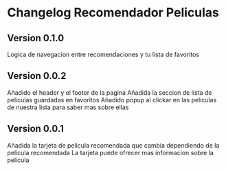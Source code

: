 # Changelog Recomendador Peliculas


## Version 0.1.0
Logica de navegacion entre recomendaciones y tu lista de favoritos


## Version 0.0.2
Añadido el header y el footer de la pagina
Añadida la seccion de lista de peliculas guardadas en favoritos
Añadido popup al clickar en las peliculas de nuestra lista para saber mas sobre ellas

## Version 0.0.1
Añadida la tarjeta de pelicula recomendada que cambia dependiendo de la pelicula recomendada
La tarjeta puede ofrecer mas informacion sobre la pelicula